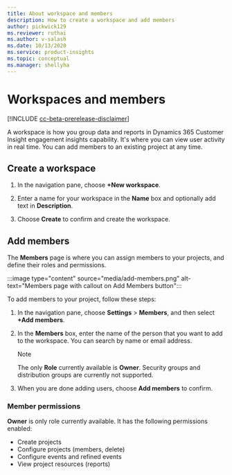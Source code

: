 ```yaml
---
title: About workspace and members
description: How to create a workspace and add members
author: pickwick129
ms.reviewer: ruthai
ms.author: v-salash
ms.date: 10/13/2020
ms.service: product-insights
ms.topic: conceptual
ms.manager: shellyha
---
```


# Workspaces and members

[!INCLUDE [cc-beta-prerelease-disclaimer](includes/cc-beta-prerelease-disclaimer.md)]

A workspace is how you group data and reports in Dynamics 365 Customer Insight engagement insights capability. It's where you can view user activity in real time. You can add members to an existing project at any time. 

## Create a workspace

1. In the navigation pane, choose **+New workspace**. 

2. Enter a name for your workspace in the **Name** box and optionally add text in **Description**.

3. Choose **Create** to confirm and create the workspace.


## Add members

The **Members** page is where you can assign members to your projects, and define their roles and permissions.

:::image type="content" source="media/add-members.png" alt-text="Members page with callout on Add Members button":::

To add members to your project, follow these steps:

1. In the navigation pane, choose **Settings** > **Members**, and then select **+Add members**.

2. In the **Members** box, enter the name of the person that you want to add to the workspace. You can search by name or email address.

   > [!NOTE]
   > The only **Role** currently available is **Owner**. Security groups and distribution groups are currently not supported.

3. When you are done adding users, choose **Add members** to confirm.

### Member permissions
**Owner** is only role currently available. It has the following permissions enabled:

- Create projects
- Configure projects (members, delete)
- Configure events and refined events
- View project resources (reports)
